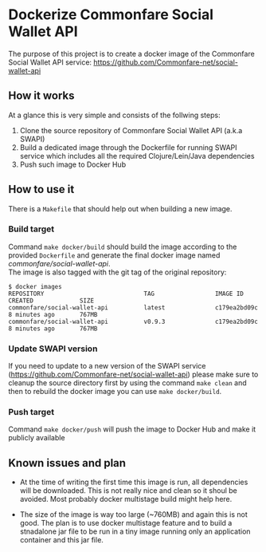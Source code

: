 # Dockerize Commonfare Social Wallet API
The purpose of this project is to create a docker image of the
Commonfare Social Wallet API service: https://github.com/Commonfare-net/social-wallet-api

## How it works
At a glance this is very simple and consists of the follwing steps:
 1. Clone the source repository of Commonfare Social Wallet API (a.k.a SWAPI)
 2. Build a dedicated image through the Dockerfile for running SWAPI service which includes all the required Clojure/Lein/Java dependencies
 3. Push such image to Docker Hub

## How to use it
There is a `Makefile` that should help out when building a new image.

### Build target
Command `make docker/build` should build the image according to the provided `Dockerfile` and
generate the final docker image named _commonfare/social-wallet-api_.  
The image is also tagged with the git tag of the original repository:
```
$ docker images
REPOSITORY                            TAG                 IMAGE ID            CREATED             SIZE
commonfare/social-wallet-api          latest              c179ea2bd09c        8 minutes ago       767MB
commonfare/social-wallet-api          v0.9.3              c179ea2bd09c        8 minutes ago       767MB
```
### Update SWAPI version
If you need to update to a new version of the SWAPI service (https://github.com/Commonfare-net/social-wallet-api) please make sure
to cleanup the source directory first by using the command `make clean` and then to rebuild the docker image you can use `make docker/build`.

### Push target
Command `make docker/push` will push the image to Docker Hub and make it publicly available

## Known issues and plan
 - At the time of writing the first time this image is run, all dependencies will be downloaded.  This is not really nice and clean so it shoul be avoided. Most probably
 docker multistage build might help here.

 - The size of the image is way too large (~760MB) and again this is not good. The plan is to 
 use docker multistage feature and to build a stnadalone jar file to be run in a tiny image
 running only an application container and this jar file.